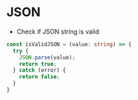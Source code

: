 # JSON

- Check if JSON string is valid

```typescript
const isValidJSON = (value: string) => {
  try {
    JSON.parse(value);
    return true;
  } catch (error) {
    return false;
  }
}
```
